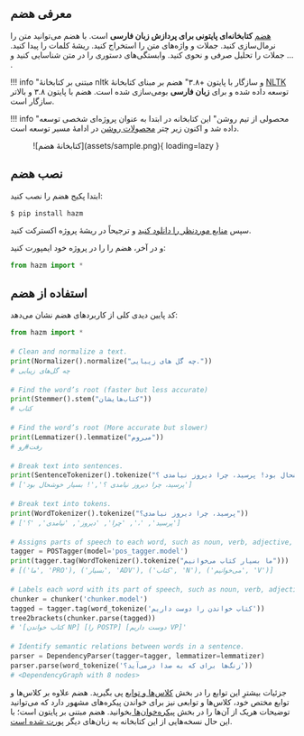 ## معرفی هضم

[هضم](https://www.roshan-ai.ir/hazm) **کتابخانه‌ای پایتونی برای پردازش زبان
فارسی** است. با هضم می‌توانید متن را نرمال‌سازی کنید. جملات و واژه‌های متن را
استخراج کنید. ریشهٔ کلمات را پیدا کنید. جملات را تحلیل صرفی و نحوی کنید.
وابستگی‌های دستوری را در متن شناسایی کنید و ... .

!!! info "مبتنی بر کتابخانهٔ nltk و سازگار با پایتون +۳.۸"
هضم بر مبنای کتابخانهٔ [NLTK](https://www.nltk.org/) توسعه داده شده و برای
**زبان فارسی** بومی‌سازی شده است. هضم با پایتون ۳.۸ و بالاتر سازگار است.

!!! info "محصولی از تیم روشن"
این کتابخانه در ابتدا به عنوان پروژه‌ای شخصی توسعه داده شد و اکنون زیر چتر
[محصولات روشن](https://www.roshan-ai.ir/) در ادامهٔ مسیر توسعه است.

<figure markdown>
  ![کتابخانهٔ هضم](assets/sample.png){ loading=lazy }
  <figcaption></figcaption>
</figure>

## نصب هضم

ابتدا پکیج هضم را نصب کنید:

```console
$ pip install hazm
```

سپس [منابع موردنظر را دانلود کنید](https://github.com/roshan-research/hazm#pretrained-models) و ترجیحاً در ریشهٔ پروژه اکسترکت کنید.

و در آخر، هضم را را در پروژه خود ایمپورت کنید:

```py
from hazm import *
```

## استفاده از هضم

کد پایین دیدی کلی از کاربردهای هضم نشان می‌دهد:

```py
from hazm import *

# Clean and normalize a text.
print(Normalizer().normalize("چه گل های زیبایی."))
# چه گل‌های زیبایی

# Find the word’s root (faster but less accurate)
print(Stemmer().stem("کتاب‌هایشان"))
# کتاب

# Find the word’s root (More accurate but slower)
print(Lemmatizer().lemmatize("می‌روم"))
# رفت#رو

# Break text into sentences.
print(SentenceTokenizer().tokenize("بسیار خوشحال بود! پرسید، چرا دیروز نیامدی ؟"))
# ['پرسید، چرا دیروز نیامدی ؟','! بسیار خوشحال بود']

# Break text into tokens.
print(WordTokenizer().tokenize("پرسید، چرا دیروز نیامدی؟"))
# ['پرسید', '،', 'چرا', 'دیروز', 'نیامدی', '؟']

# Assigns parts of speech to each word, such as noun, verb, adjective, etc.
tagger = POSTagger(model='pos_tagger.model')
print(tagger.tag(WordTokenizer().tokenize("ما بسیار کتاب می‌خوانیم")))
# [('ما', 'PRO'), ('بسیار', 'ADV'), ('کتاب', 'N'), ('می‌خوانیم', 'V')]

# Labels each word with its part of speech, such as noun, verb, adjective, etc.
chunker = chunker('chunker.model')
tagged = tagger.tag(word_tokenize('کتاب خواندن را دوست داریم'))
tree2brackets(chunker.parse(tagged))
# '[کتاب خواندن NP] [را POSTP] [دوست داریم VP]'

# Identify semantic relations between words in a sentence.
parser = DependencyParser(tagger=tagger, lemmatizer=lemmatizer)
parser.parse(word_tokenize('زنگ‌ها برای که به صدا درمی‌آید؟'))
# <DependencyGraph with 8 nodes>
```

جزئیات بیشترِ این توابع را در بخش [کلاس‌ها و توابع](content/modules) پی بگیرید.
هضم علاوه بر کلاس‌ها و توابع مختص خود، کلاس‌ها و توابعی نیز برای خواندن
پیکره‌های مشهور دارد که می‌توانید توضیحات هریک از آن‌ها را در بخش
[پیکره‌خوان‌ها ](content/readers)بخوانید. هضم مبتنی بر پایتون است؛ با این حال
نسخه‌هایی از این کتابخانه به زبان‌های دیگر [پورت شده است](content/in-other-languages.md).
